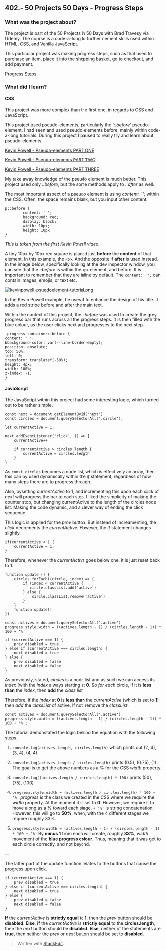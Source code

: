 ## 402.- 50 Projects 50 Days - Progress Steps

### What was the project about?

The project is part of the 50 Projects in 50 Days with Brad Travesy via Udemy. The course is a code-a-long to further cement skills used within HTML, CSS, and Vanilla JavaScript.

This particular project was making progress steps, such as that used to purchase an item, place it into the shopping basket, go to checkout, and add payment.

[Progress Steps](https://totallysly.github.io/402.-50PROJECTS-50DAYS--progress-steps/)

### What did I learn?

#### CSS

This project was more complex than the first one, in regards to CSS and JavaScript.

This project used pseudo-elements, particularly the '_::before_' pseudo-element. I had seen and used pseudo-elements before, mainly within code-a-long tutorials. During this project I paused to really try and learn about pseudo-elements.

[Kevin Powell - Pseudo-elements PART ONE](https://www.youtube.com/watch?v=zGiirUiWslI&ab_channel=KevinPowell)

[Kevin Powell - Pseudo-elements PART TWO](https://www.youtube.com/watch?v=xoRbkm8XgfQ&ab_channel=KevinPowell)

[Kevin Powell - Pseudo-elements PART THREE](https://www.youtube.com/watch?v=djbtPnNmc0I&ab_channel=KevinPowell)

My take away knowledge of the pseudo element is much better. This project used only _::before_, but the some methods apply to _::after_ as well.

The most important aspect of a pseudo element is using _content: ' ';_ within the CSS. Often, the space remains blank, but you input other content.

    p::before {
    	    content: ' ';
    	    background: red;
    	    display: block;
    		width: 10px;
    		height: 10px
    }

_This is taken from the first Kevin Powell video._

A tiny 10px by 10px red square is placed just **before** the **content** of that element. In this example, the `<p>`. And the opposite if **after** is used instead. In the image below, specifically looking at the dev inspector window, you can see that the _::before_ is within the `<p>` element, and before. It is important to remember that they are inline by default. The `content: '';` can contain images, emojis, or text etc.

[![kevinpowell-psuedoelement-tutorial.png](https://i.postimg.cc/Sxv42PRx/kevinpowell-psuedoelement-tutorial.png)](https://postimg.cc/jDPmBZyp)

In the Kevin Powell example, he uses it to enhance the design of his title. It adds a red stripe before and after the main text.

Within the context of this project, the _::before_ was used to create the grey progress bar that runs across all the progress steps. It is then filled with the blue colour, as the user clicks next and progresses to the next step.

    .progress-container::before {
    content: ' ';
    bbackground-color: var(--line-border-empty);
    position: absolute;
    top: 50%;
    left: 0;
    transform: translateY(-50%);
    height: 4px;
    width: 100%;
    z-index: -1;
    }

#### JavaScript

The JavaScript within this project had some interesting logic, which turned out to be rather simple.

    const next = document.getElementById('next')
    const circles = document.querySelectorAll('.circle');

    let currentActive = 1;

    next.addEventListener('click', () => {
        currentActive++

    	if currentActive > circles.length {
    		currentActive = circles.length
    	}
    }

As `const circles` becomes a node list, which is effectively an array, then this can by used dynamically within the _if_ statement, regardless of how many steps there are to progress through.

Also, bysetting _currentActive_ to 1, and incrementing this upon each _click_ of _next_ will progress the bar to each step. I liked the simplicity of making the counter stop, but changing currentActive to the length of the circles node list. Making the code dynamic, and a clever way of ending the click sequence.

This logic is applied for the _prev_ button. But instead of increamenting, the _click_ decrements the _currentActive._ However, the _if_ statement changes slightly.

    if(currentActive < 1 {
        currentActive = 1;
    }

Therefore, whenever the _currentActive_ goes below one, it is just reset back to 1.

    function update () {
        circles.forEach((circle, index) => {
    	    if (index < currentActive {
    		   circle.classList.add('active')
    	    } else {
    		    circle.classList.remove('active')
    	    }
        }
        function update()
    })

    const actives = document.querySelectorAll('.active')
    progress.style.width = ((actives.length - 1) / (circles.length - 1)) * 100 + '%'

    if (currentActive === 1) {
        prev.disabled = true
    } else if (currentActive === circles.length) {
        next.disabled = true
    } else {
        prev.disabled = false
        next.disabled = false
    }

As previously, stated, _circles_ is a node list and as such we can access its _index_ (with the _index_ always starting at **0**. So _for each_ circle, if it is **less** **than** the _index_, then **add** the _class list._

Therefore, if the _index_ at **0** is **less than** the _currentActive_ (which is set to **1**) then _add_ the _classList_ of active. If not, remove the _classList_.

    const actives = document.querySelectorAll('.active')
    progress.style.width = ((actives.length - 1) / (circles.length - 1)) * 100 + '%';

The tutorial demonstated the logic behind the equation with the following steps.

1.  `console.log(actives.length, circles.length)`
    which prints out (2, 4), (3, 4), (4, 4).

2.  `console.log(actives.length / circles.length)`
    prints (0.5), (0.75), (1)
    The goal is to get the above numbers as a % for the CSS _width_ property.

3.  `console.log((actives.length / circles.length) * 100)`
    prints (50), (75), (100)

4.  `progress.style.width = (actives.length / circles.length) * 100 + '%'`
    _progress_ is the class we created in the CSS where we require the _width_ property. At the moment it is set to **0**. However, we require it to move along as a % toward each stage. `+ '%'` is string concatenation. However, this will go to **50%**, when, with the 4 different stages we require roughly 33%.

5.  `progress.style.width = (actives.length - 1) / (circles.length - 1) * 100 + '%'`
    By **minus 1** from each will create, roughly **33%**, _width_ movement of the **blue progress colour**. Thus, meaning that it was get to each circle correctly, and not beyond.

--

The latter part of the update function relates to the buttons that cause the progress upon click.

    if (currentActive === 1) {
        prev.disabled = true
    } else if (currentActive === circles.length) {
        next.disabled = true
    } else {
        prev.disabled = false
        next.disabled = false
    }

**If** the _currentActive_ is **strictly equal** to **1**, then the _prev_ button should be **disabled**. **Else**, **if** the _currentActive_ is **strictly equal** to the **circles.length**, then the _next_ button should be **disabled**. **Else**, neither of the statements are **true**, then neither the _prev_ or _next_ button should be set to **disabled**.

> Written with [StackEdit](https://stackedit.io/).
